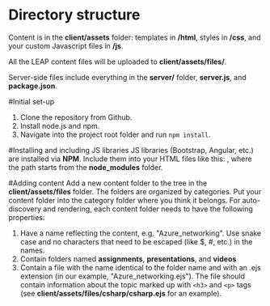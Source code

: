 # Directory structure

Content is in the **client/assets** folder: templates in **/html**, styles in **/css**, and your custom Javascript files in **/js**.

All the LEAP content files will be uploaded to **client/assets/files/**.

Server-side files include everything in the **server/** folder, **server.js**, and **package.json**.

#Initial set-up

1. Clone the repository from Github.
2. Install node.js and npm.
3. Navigate into the project root folder and run `npm install`.

#Installing and including JS libraries
JS libraries (Bootstrap, Angular, etc.) are installed via **NPM**. Include them into your HTML files like this: <script>'/scripts/path/to/the/jsfile'</script>, where the path starts from the **node_modules** folder.  


#Adding content
Add a new content folder to the tree in the **client/assets/files** folder. The folders are organized by categories. Put your content folder into the category folder where you think it belongs. For auto-discovery and rendering, each content folder needs to have the following properties:

1. Have a name reflecting the content, e.g. "Azure_networking". Use snake case and no characters that need to be escaped (like $, #, etc.) in the names.
2. Contain folders named **assignments**, **presentations**, and **videos**
3. Contain a file with the name identical to the folder name and with an .ejs extension (in our example, "Azure_networking.ejs"). The file should contain information about the topic marked up with `<h3>` and `<p>` tags (see **client/assets/files/csharp/csharp.ejs** for an example). 

